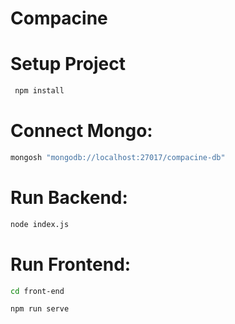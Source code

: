 # Compacine

# Setup Project

```bash
 npm install
```

# Connect Mongo:

```bash
mongosh "mongodb://localhost:27017/compacine-db"
```

# Run Backend:

```bash
node index.js
```

# Run Frontend:

```bash
cd front-end
```
```bash
npm run serve
```
